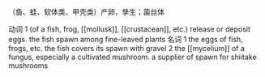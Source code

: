 （鱼、蛙、软体类、甲壳类）产卵，孳生；菌丝体

动词
1
(of a fish, frog, [[mollusk]], [[crustacean]], etc.) release or deposit eggs.
the fish spawn among fine-leaved plants
名词
1
the eggs of fish, frogs, etc.
the fish covers its spawn with gravel
2
the [[mycelium]] of a fungus, especially a cultivated mushroom.
a supplier of spawn for shiitake mushrooms
